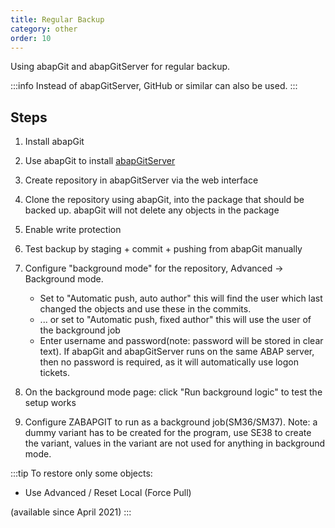 ```yaml
---
title: Regular Backup
category: other
order: 10
---
```


Using abapGit and abapGitServer for regular backup.

:::info
Instead of abapGitServer, GitHub or similar can also be used.
:::

## Steps

1. Install abapGit

2. Use abapGit to install [abapGitServer](https://github.com/larshp/abapGitServer)

3. Create repository in abapGitServer via the web interface

4. Clone the repository using abapGit, into the package that should be backed up. abapGit will not delete any objects in the package

5. Enable write protection

6. Test backup by staging + commit + pushing from abapGit manually

7. Configure "background mode" for the repository, Advanced -> Background mode.
    - Set to "Automatic push, auto author" this will find the user which last changed the objects and use these in the commits.
    - ... or set to "Automatic push, fixed author" this will use the user of the background job
    - Enter username and password(note: password will be stored in clear text). If abapGit and abapGitServer runs on the same ABAP server, then no password is required, as it will automatically use logon tickets.

9. On the background mode page: click "Run background logic" to test the setup works

10. Configure ZABAPGIT to run as a background job(SM36/SM37). Note: a dummy variant has to be created for the program, use SE38 to create the variant, values in the variant are not used for anything in background mode.

:::tip
To restore only some objects:

- Use Advanced / Reset Local (Force Pull)

(available since April 2021)
:::